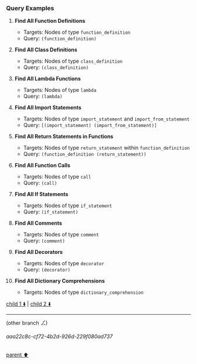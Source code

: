 ### Query Examples

1. **Find All Function Definitions**
    - Targets: Nodes of type `function_definition`
    - Query: `(function_definition)`

2. **Find All Class Definitions**
    - Targets: Nodes of type `class_definition`
    - Query: `(class_definition)`

3. **Find All Lambda Functions**
    - Targets: Nodes of type `lambda`
    - Query: `(lambda)`

4. **Find All Import Statements**
    - Targets: Nodes of type `import_statement` and `import_from_statement`
    - Query: `[(import_statement) (import_from_statement)]`

5. **Find All Return Statements in Functions**
    - Targets: Nodes of type `return_statement` within `function_definition`
    - Query: `(function_definition (return_statement))`

6. **Find All Function Calls**
    - Targets: Nodes of type `call`
    - Query: `(call)`

7. **Find All If Statements**
    - Targets: Nodes of type `if_statement`
    - Query: `(if_statement)`

8. **Find All Comments**
    - Targets: Nodes of type `comment`
    - Query: `(comment)`

9. **Find All Decorators**
    - Targets: Nodes of type `decorator`
    - Query: `(decorator)`

10. **Find All Dictionary Comprehensions**
    - Targets: Nodes of type `dictionary_comprehension`
   

[child 1 ⬇️](#aaa22c8c-cf72-4b2d-926d-229f080ad737) | [child 2 ⬇️](#aaa25e1a-728b-4d60-86ee-244b67bea857)

---

(other branch ⎇)
###### aaa22c8c-cf72-4b2d-926d-229f080ad737
[parent ⬆️](#2703fd29-fe46-4051-8587-fd75f57c3fa5)
